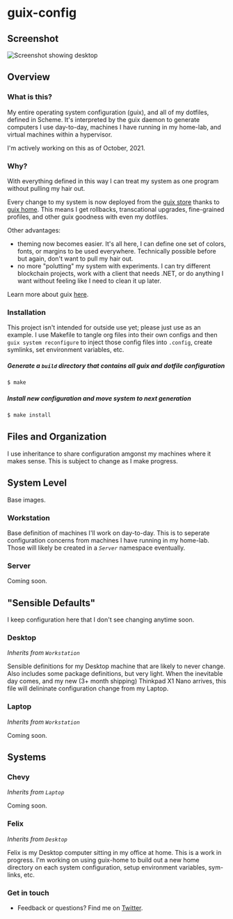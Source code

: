 # guix-config

## Screenshot

![Screenshot showing desktop](res/Desktop.png) 

## Overview
### What is this?

My entire operating system configuration (guix), and all of my dotfiles, defined in Scheme. It's interpreted by the guix daemon to generate computers I use day-to-day, machines I have running in my home-lab, and virtual machines within a hypervisor.

I'm actively working on this as of October, 2021.

### Why?

With everything defined in this way I can treat my system as one program without pulling my hair out.

Every change to my system is now deployed from the [guix store](https://guix.gnu.org/manual/en/html_node/The-Store.html) thanks to [guix home](https://guix.gnu.org/manual/devel/en/html_node/Home-Configuration.html). This means I get rollbacks, transcational upgrades, fine-grained profiles, and other guix goodness with even my dotfiles.

Other advantages: 
- theming now becomes easier. It's all here, I can define one set of colors, fonts, or margins to be used everywhere. Technically possible before but again, don't want to pull my hair out.
- no more "polutting" my system with experiments. I can try different blockchain projects, work with a client that needs .NET, or do anything I want without feeling like I need to clean it up later.

Learn more about guix [here](https://guix.gnu.org/).

### Installation

This project isn't intended for outside use yet; please just use as an example. I use Makefile to tangle org files into their own configs and then ```guix system reconfigure``` to inject those config files into ```.config```, create symlinks, set environment variables, etc. 

##### Generate a ```build``` directory that contains all guix and dotfile configuration

```sh
$ make
```

##### Install new configuration and move system to next generation
```sh
$ make install
```

## Files and Organization

I use inheritance to share configuration amgonst my machines where it makes sense. This is subject to change as I make progress.

## System Level
Base images.

### Workstation
Base definition of machines I'll work on day-to-day. This is to seperate configuration concerns from machines I have running in my home-lab. Those will likely be created in a _`Server`_ namespace eventually.

### Server
Coming soon.

## "Sensible Defaults"
I keep configuration here that I don't see changing anytime soon.

### Desktop
_Inherits from `Workstation`_

Sensible definitions for my Desktop machine that are likely to never change. Also includes some package definitions, but very light. When the inevitable day comes, and my new (3+ month shipping) Thinkpad X1 Nano arrives, this file will delininate configuration change from my Laptop.

### Laptop
_Inherits from `Workstation`_

Coming soon.

## Systems

### Chevy
_Inherits from `Laptop`_

Coming soon.

### Felix
_Inherits from `Desktop`_

Felix is my Desktop computer sitting in my office at home. This is a work in progress. I'm working on using guix-home to build out a new home directory on each system configuration, setup environment variables, sym-links, etc.

### Get in touch
- Feedback or questions? Find me on [Twitter](https://twitter.com/dustinhlyons).
